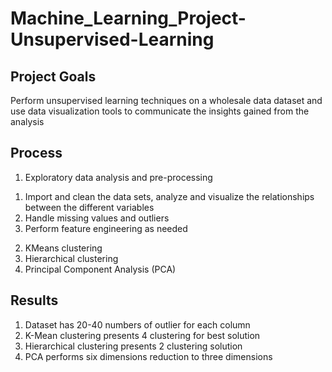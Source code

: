 # Machine_Learning_Project-Unsupervised-Learning

## Project Goals
Perform unsupervised learning techniques on a wholesale data dataset and use data visualization tools to communicate the insights gained from the analysis

## Process
1. Exploratory data analysis and pre-processing
1) Import and clean the data sets, analyze and visualize the relationships between the different variables
2) Handle missing values and outliers
3) Perform feature engineering as needed
2. KMeans clustering
3. Hierarchical clustering
4. Principal Component Analysis (PCA)

## Results
1. Dataset has 20-40 numbers of outlier for each column
2. K-Mean clustering presents 4 clustering for best solution
3. Hierarchical clustering presents 2 clustering solution
4. PCA performs six dimensions reduction to three dimensions

